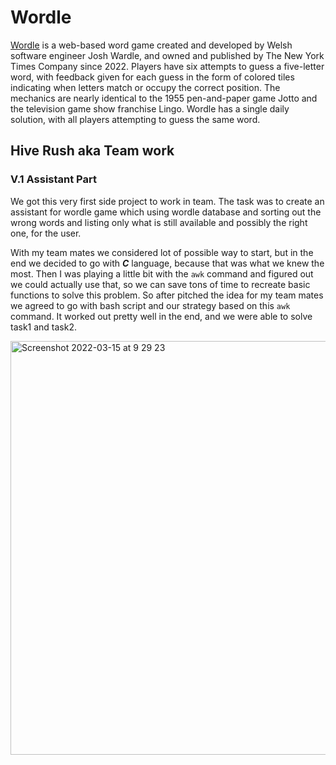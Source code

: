 # Wordle

[Wordle](https://www.nytimes.com/games/wordle/index.html) is a web-based word game created and developed by Welsh software engineer Josh Wardle,
and owned and published by The New York Times Company since 2022.
Players have six attempts to guess a five-letter word,
with feedback given for each guess in the form of colored tiles indicating when letters match
or occupy the correct position.
The mechanics are nearly identical to the 1955 pen-and-paper game Jotto and the television game show franchise Lingo.
Wordle has a single daily solution, with all players attempting to guess the same word.

## Hive Rush aka Team work

### V.1 Assistant Part 

We got this very first side project to work in team.
The task was to create an assistant for wordle game which using wordle database and sorting out the wrong words and listing only
what is still available and possibly the right one, for the user.

With my team mates we considered lot of possible way to start, but in the end we decided to go with ***C*** language, because that was what we knew the most.
Then I was playing a little bit with the ```awk``` command and figured out we could actually use that, so we can save tons of time to recreate basic functions
to solve this problem.
So after pitched the idea for my team mates we agreed to go with bash script and our strategy based on this ```awk``` command.
It worked out pretty well in the end, and we were able to solve task1 and task2.


<img width="662" alt="Screenshot 2022-03-15 at 9 29 23" src="https://user-images.githubusercontent.com/83179142/158327842-d9fd3a36-a414-41c7-9f77-d1f8ca913e8c.png">

